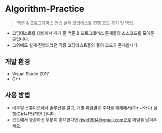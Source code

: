 # Algorithm-Practice
> 백준 &amp; 프로그래머스 연습
> 실제 코딩테스트 진행 코드 복기 및 백업.

- 코딩테스트를 대비해서 제가 푼 백준 & 프로그래머스 문제들의 소스코드를 모아둔 곳입니다.
- 그외에도 실제 진행되었던 각종 코딩테스트들의 풀이 코드가 존재합니다.

## 개발 환경
- Visual Studio 2017
- C++

## 사용 방법
- 비주얼 스튜디오에서 솔루션을 열고, 개별 파일별로 주석을 해제해서(Ctrl+K+U) 실행(Ctrl+F5)하면 됩니다.
- 코드에서 궁금하신 부분이 존재한다면 rlwjd1504@gmail.com으로 메일을 남겨주세요.
